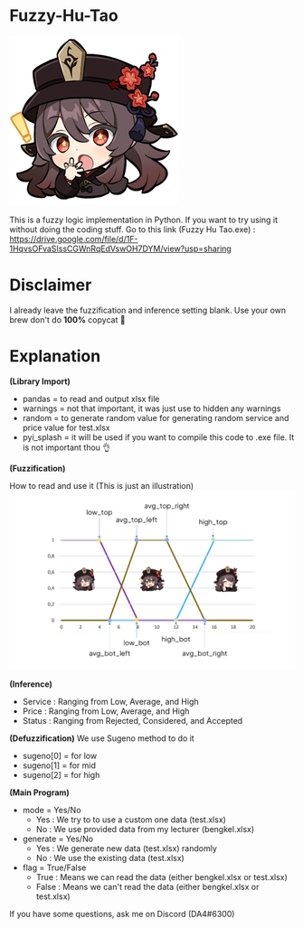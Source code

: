 # Fuzzy-Hu-Tao
![Hu Tao is our mascot 🙏](https://github.com/DAFFA4EVER/Fuzzy-Hu-Tao/blob/main/Icon_Emoji_Hu_Tao_1.png)

This is a fuzzy logic implementation in Python. If you want to try using it without doing the coding stuff. Go to this link (Fuzzy Hu Tao.exe) : https://drive.google.com/file/d/1F-1HqvsOFvaSIssCGWnRqEdVswOH7DYM/view?usp=sharing

# Disclaimer
I already leave the fuzzification and inference setting blank. Use your own brew don't do **100%** copycat 🙏

# Explanation

**(Library Import)**
* pandas = to read and output xlsx file
* warnings = not that important, it was just use to hidden any warnings
* random = to generate random value for generating random service and price value for test.xlsx
* pyi_splash = it will be used if you want to compile this code to .exe file. It is not important thou 👌

**(Fuzzification)**

How to read and use it (This is just an illustration)
![Fuzzification Legend](https://github.com/DAFFA4EVER/Fuzzy-Hu-Tao/blob/main/Teaching%20by%20Hu%20Tao.png)

**(Inference)**
* Service : Ranging from Low, Average, and High
* Price   : Ranging from Low, Average, and High
* Status  : Ranging from Rejected, Considered, and Accepted

**(Defuzzification)**
We use Sugeno method to do it
* sugeno[0] = for low
* sugeno[1] = for mid
* sugeno[2] = for high

**(Main Program)**
* mode = Yes/No
    - Yes : We try to to use a custom one data (test.xlsx)
    - No  : We use provided data from my lecturer (bengkel.xlsx)
* generate = Yes/No
    - Yes : We generate new data (test.xlsx) randomly
    - No  : We use the existing data (test.xlsx)
* flag  = True/False
    - True : Means we can read the data (either bengkel.xlsx or test.xlsx)
    - False : Means we can't read the data (either bengkel.xlsx or test.xlsx)


If you have some questions, ask me on Discord (DA4#6300)
